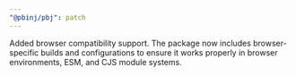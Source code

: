 ```yaml
---
"@pbinj/pbj": patch
---
```


Added browser compatibility support. The package now includes browser-specific builds and configurations to ensure it works properly in browser environments, ESM, and CJS module systems.
